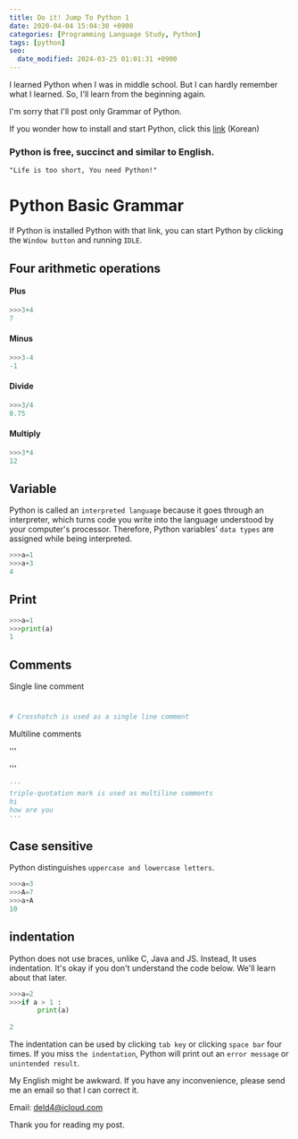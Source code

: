 ```yaml
---
title: Do it! Jump To Python 1
date: 2020-04-04 15:04:30 +0900
categories: [Programming Language Study, Python]
tags: [python]
seo:
  date_modified: 2024-03-25 01:01:31 +0900
---
```


I learned Python when I was in middle school. 
But I can hardly remember what I learned. 
So, I'll learn from the beginning again.

I'm sorry that I'll post only Grammar of Python. 

If you wonder how to install and start Python, click this [link](https://wikidocs.net/8) (Korean)


<h3 data-toc-skip>Python is free, succinct and similar to English.</h3>

`"Life is too short, You need Python!"`




# Python Basic Grammar

If Python is installed Python with that link, you can start Python by clicking the `Window button` and running `IDLE`.

## Four arithmetic operations


#### Plus

```python
>>>3+4
7
```

#### Minus

```python
>>>3-4
-1
```

#### Divide

```python
>>>3/4
0.75
```

#### Multiply

```python
>>>3*4
12
```



## Variable

Python is called an `interpreted language` because it goes through an interpreter, which turns code you write into the language understood by your computer's processor. Therefore, Python variables' `data types` are assigned while being interpreted.

```python
>>>a=1
>>>a+3
4
```



## Print

```python
>>>a=1
>>>print(a)
1
```



## Comments

Single line comment

#

```python
# Crosshatch is used as a single line comment
```

Multiline comments

'''

'''

```python
'''
triple-quotation mark is used as multiline comments
hi
how are you
'''
```



## Case sensitive

Python distinguishes `uppercase and lowercase letters`.

```python
>>>a=3
>>>A=7
>>>a+A
10
```



## indentation

Python does not use braces, unlike C, Java and JS. Instead, It uses indentation. It's okay if you don't understand the code below. We'll learn about that later.

```python
>>>a=2
>>>if a > 1 :
       print(a)
       
2
```       

The indentation can be used by clicking `tab key` or clicking `space bar` four times.
If you miss `the indentation`, Python will print out an `error message` or `unintended result`.



My English might be awkward. If you have any inconvenience, please send me an email so that I can correct it.

Email: deld4@icloud.com

Thank you for reading my post.
